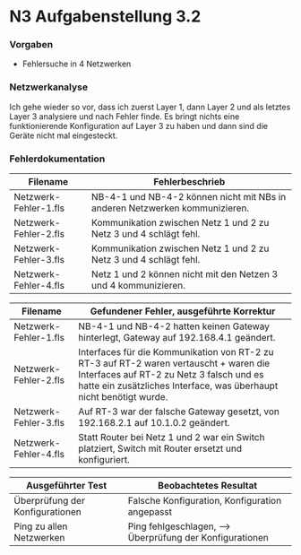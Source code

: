 # N3 Aufgabenstellung 3.2

### Vorgaben
- Fehlersuche in 4 Netzwerken

### Netzwerkanalyse
Ich gehe wieder so vor, dass ich zuerst Layer 1, dann Layer 2 und als letztes Layer 3 analysiere und nach Fehler finde. Es bringt nichts eine funktionierende Konfiguration auf Layer 3 zu haben und dann sind die Geräte nicht mal eingesteckt. 

### Fehlerdokumentation

| Filename              | Fehlerbeschrieb                                                             |
| --------------------- | --------------------------------------------------------------------------- |
| Netzwerk-Fehler-1.fls | NB-4-1 und NB-4-2 können nicht mit NBs in anderen Netzwerken kommunizieren. |
| Netzwerk-Fehler-2.fls | Kommunikation zwischen Netz 1 und 2 zu Netz 3 und 4 schlägt fehl.           |
| Netzwerk-Fehler-3.fls | Kommunikation zwischen Netz 1 und 2 zu Netz 3 und 4 schlägt fehl.           |
| Netzwerk-Fehler-4.fls | Netz 1 und 2 können nicht mit den Netzen 3 und 4 kommunizieren.             |


| Filename              | Gefundener Fehler, ausgeführte Korrektur                                                                                                                                                                  |
| --------------------- | --------------------------------------------------------------------------------------------------------------------------------------------------------------------------------------------------------- |
| Netzwerk-Fehler-1.fls | NB-4-1 und NB-4-2 hatten keinen Gateway hinterlegt, Gateway auf 192.168.4.1 geändert.                                                                                                                     |
| Netzwerk-Fehler-2.fls | Interfaces für die Kommunikation von RT-2 zu RT-3 auf RT-2 waren vertauscht + waren die Interfaces auf RT-2 zu Netz 3 falsch und es hatte ein zusätzliches Interface, was überhaupt nicht benötigt wurde. |
| Netzwerk-Fehler-3.fls | Auf RT-3 war der falsche Gateway gesetzt, von 192.168.2.1 auf 10.1.0.2 geändert.                                                                                                                          |
| Netzwerk-Fehler-4.fls | Statt Router bei Netz 1 und 2 war ein Switch platziert, Switch mit Router ersetzt und konfiguriert.                                                                                                       |


| Ausgeführter Test               | Beobachtetes Resultat                                    |
| ------------------------------- | -------------------------------------------------------- |
| Überprüfung der Konfigurationen | Falsche Konfiguration, Konfiguration angepasst           |
| Ping zu allen Netzwerken        | Ping fehlgeschlagen, --> Überprüfung der Konfigurationen |

